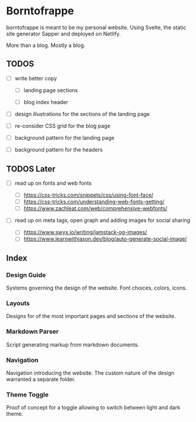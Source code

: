 # Borntofrappe

borntofrappe is meant to be my personal website. Using Svelte, the static site generator Sapper and deployed on Netlify.

More than a blog. Mostly a blog.

## TODOS

- [ ] write better copy

  - [ ] landing page sections

  - [ ] blog index header

- [ ] design illustrations for the sections of the landing page

- [ ] re-consider CSS grid for the blog page

- [ ] background pattern for the landing page

- [ ] background pattern for the headers

## TODOS Later

- [ ] read up on fonts and web fonts

  - [ ] https://css-tricks.com/snippets/css/using-font-face/
  - [ ] https://css-tricks.com/understanding-web-fonts-getting/
  - [ ] https://www.zachleat.com/web/comprehensive-webfonts/

- [ ] read up on meta tags, open graph and adding images for social sharing

  - [ ] https://www.swyx.io/writing/jamstack-og-images/
  - [ ] https://www.learnwithjason.dev/blog/auto-generate-social-image/

## Index

### Design Guide

Systems governing the design of the website. Font choices, colors, icons.

### Layouts

Designs for of the most important pages and sections of the website.

### Markdown Parser

Script generating markup from markdown documents.

### Navigation

Navigation introducing the website. The custom nature of the design warranted a separate folder.

### Theme Toggle

Proof of concept for a toggle allowing to switch between light and dark theme.

